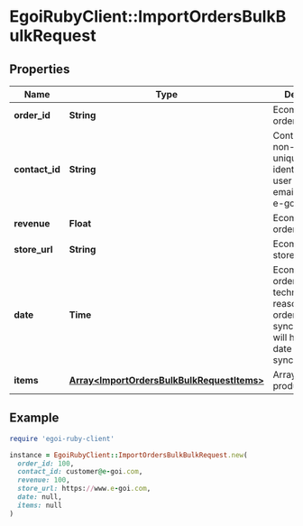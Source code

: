 # EgoiRubyClient::ImportOrdersBulkBulkRequest

## Properties

| Name | Type | Description | Notes |
| ---- | ---- | ----------- | ----- |
| **order_id** | **String** | Ecommerce order id |  |
| **contact_id** | **String** | Contact ID is any non-empty unique string identifying the user (such as an email address or e-goi uid) | [optional] |
| **revenue** | **Float** | Ecommerce order revenue |  |
| **store_url** | **String** | Ecommerce store url |  |
| **date** | **Time** | Ecommerce order date (For technical reasons, all orders synchronized will have the date of synchronization.) |  |
| **items** | [**Array&lt;ImportOrdersBulkBulkRequestItems&gt;**](ImportOrdersBulkBulkRequestItems.md) | Array of ordered products |  |

## Example

```ruby
require 'egoi-ruby-client'

instance = EgoiRubyClient::ImportOrdersBulkBulkRequest.new(
  order_id: 100,
  contact_id: customer@e-goi.com,
  revenue: 100,
  store_url: https://www.e-goi.com,
  date: null,
  items: null
)
```

